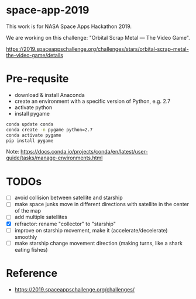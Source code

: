 # space-app-2019

This work is for NASA Space Apps Hackathon 2019. 

We are working on this challenge: "Orbital Scrap Metal — The Video Game".

https://2019.spaceappschallenge.org/challenges/stars/orbital-scrap-metal-the-video-game/details

# Pre-requsite
* download & install Anaconda
* create an environment with a specific version of Python, e.g. 2.7
* activate python
* install pygame
```bash
conda update conda
conda create -n pygame python=2.7
conda activate pygame
pip install pygame
```

Note: https://docs.conda.io/projects/conda/en/latest/user-guide/tasks/manage-environments.html

# TODOs
- [ ] avoid collision between satellite and starship
- [ ] make space junks move in different directions with satellite in the center of the map
- [ ] add multiple satellites
- [x] refractor: rename "collector" to "starship"
- [ ] improve on starship movement, make it (accelerate/decelerate) smoothly
- [ ] make starship change movement direction (making turns, like a shark eating fishes)

# Reference
* https://2019.spaceappschallenge.org/challenges/
